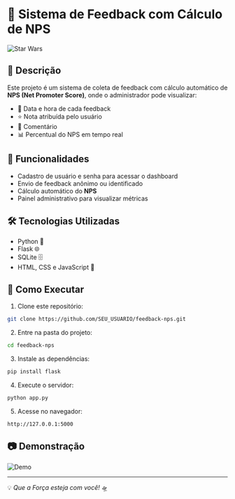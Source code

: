 
# 🚀 Sistema de Feedback com Cálculo de NPS

![Star Wars](https://media.giphy.com/media/3oEjI6SIIHBdRxXI40/giphy.gif)

## 📌 Descrição
Este projeto é um sistema de coleta de feedback com cálculo automático de **NPS (Net Promoter Score)**, onde o administrador pode visualizar:
- 📅 Data e hora de cada feedback
- ⭐ Nota atribuída pelo usuário
- 💬 Comentário
- 📊 Percentual do NPS em tempo real

## 🔑 Funcionalidades
- Cadastro de usuário e senha para acessar o dashboard
- Envio de feedback anônimo ou identificado
- Cálculo automático do **NPS**
- Painel administrativo para visualizar métricas

## 🛠️ Tecnologias Utilizadas
- Python 🐍
- Flask 🌐
- SQLite 🗄️
- HTML, CSS e JavaScript 🎨

## 🚀 Como Executar
1. Clone este repositório:
```bash
git clone https://github.com/SEU_USUARIO/feedback-nps.git
```
2. Entre na pasta do projeto:
```bash
cd feedback-nps
```
3. Instale as dependências:
```bash
pip install flask
```
4. Execute o servidor:
```bash
python app.py
```
5. Acesse no navegador:
```
http://127.0.0.1:5000
```

## 📷 Demonstração
![Demo](https://media.giphy.com/media/26Ff7zF4O5mvV9KNa/giphy.gif)

---
💡 *Que a Força esteja com você!* 🛸
